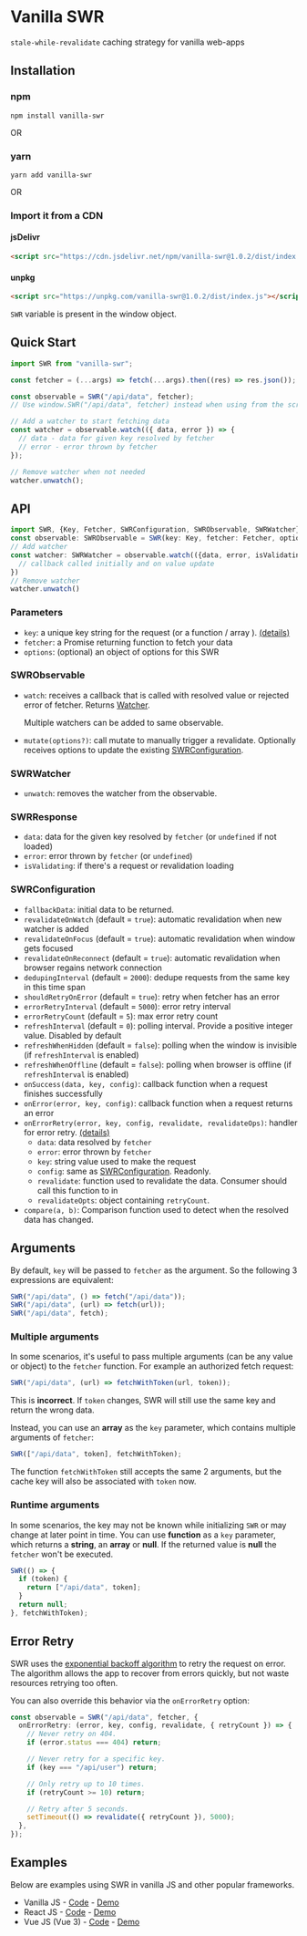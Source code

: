# Vanilla SWR

`stale-while-revalidate` caching strategy for vanilla web-apps

## Installation

### npm

```
npm install vanilla-swr
```

OR

### yarn

```
yarn add vanilla-swr
```

OR

### Import it from a CDN

#### jsDelivr

```html
<script src="https://cdn.jsdelivr.net/npm/vanilla-swr@1.0.2/dist/index.min.js"></script>
```

#### unpkg

```html
<script src="https://unpkg.com/vanilla-swr@1.0.2/dist/index.js"></script>
```

`SWR` variable is present in the window object.

## Quick Start

```typescript
import SWR from "vanilla-swr";

const fetcher = (...args) => fetch(...args).then((res) => res.json());

const observable = SWR("/api/data", fetcher);
// Use window.SWR("/api/data", fetcher) instead when using from the script tag

// Add a watcher to start fetching data
const watcher = observable.watch(({ data, error }) => {
  // data - data for given key resolved by fetcher
  // error - error thrown by fetcher
});

// Remove watcher when not needed
watcher.unwatch();
```

## API

```typescript
import SWR, {Key, Fetcher, SWRConfiguration, SWRObservable, SWRWatcher} from 'vanilla-swr'
const observable: SWRObservable = SWR(key: Key, fetcher: Fetcher, options: SWRConfiguration)
// Add watcher
const watcher: SWRWatcher = observable.watch(({data, error, isValidating}: SWRResponse) => {
  // callback called initially and on value update
})
// Remove watcher
watcher.unwatch()
```

### Parameters

- `key`: a unique key string for the request (or a function / array ). [(details)](#Arguments)
- `fetcher`: a Promise returning function to fetch your data
- `options`: (optional) an object of options for this SWR

### SWRObservable

- `watch`: receives a callback that is called with resolved value or rejected error of fetcher. Returns [Watcher](#SWRWatcher).

  Multiple watchers can be added to same observable.

- `mutate(options?)`: call mutate to manually trigger a revalidate. Optionally receives options to update the existing [SWRConfiguration](#SWRConfiguration).

### SWRWatcher

- `unwatch`: removes the watcher from the observable.

### SWRResponse

- `data`: data for the given key resolved by `fetcher` (or `undefined` if not loaded)
- `error`: error thrown by `fetcher` (or `undefined`)
- `isValidating`: if there's a request or revalidation loading

### SWRConfiguration

- `fallbackData`: initial data to be returned.
- `revalidateOnWatch` (default = `true`): automatic revalidation when new watcher is added
- `revalidateOnFocus` (default = `true`): automatic revalidation when window gets focused
- `revalidateOnReconnect` (default = `true`): automatic revalidation when browser regains network connection
- `dedupingInterval` (default = `2000`): dedupe requests from the same key in this time span
- `shouldRetryOnError` (default = `true`): retry when fetcher has an error
- `errorRetryInterval` (default = `5000`): error retry interval
- `errorRetryCount` (default = `5`): max error retry count
- `refreshInterval` (default = `0`): polling interval. Provide a positive integer value. Disabled by default
- `refreshWhenHidden` (default = `false`): polling when the window is invisible (if `refreshInterval` is enabled)
- `refreshWhenOffline` (default = `false`): polling when browser is offline (if `refreshInterval` is enabled)
- `onSuccess(data, key, config)`: callback function when a request finishes successfully
- `onError(error, key, config)`: callback function when a request returns an error
- `onErrorRetry(error, key, config, revalidate, revalidateOps)`: handler for error retry. [(details)](#Error-Retry)
  - `data`: data resolved by `fetcher`
  - `error`: error thrown by `fetcher`
  - `key`: string value used to make the request
  - `config`: same as [SWRConfiguration](#SWRConfiguration). Readonly.
  - `revalidate`: function used to revalidate the data. Consumer should call this function to in
  - `revalidateOpts`: object containing `retryCount`.
- `compare(a, b)`: Comparison function used to detect when the resolved data has changed.

## Arguments

By default, `key` will be passed to `fetcher` as the argument. So the following 3 expressions are equivalent:

```typescript
SWR("/api/data", () => fetch("/api/data"));
SWR("/api/data", (url) => fetch(url));
SWR("/api/data", fetch);
```

### Multiple arguments

In some scenarios, it's useful to pass multiple arguments (can be any value or object) to the `fetcher` function. For example an authorized fetch request:

```typescript
SWR("/api/data", (url) => fetchWithToken(url, token));
```

This is **incorrect**. If `token` changes, SWR will still use the same key and return the wrong data.

Instead, you can use an **array** as the `key` parameter, which contains multiple arguments of `fetcher`:

```typescript
SWR(["/api/data", token], fetchWithToken);
```

The function `fetchWithToken` still accepts the same 2 arguments, but the cache key will also be associated with `token` now.

### Runtime arguments

In some scenarios, the key may not be known while initializing `SWR` or may change at later point in time. You can use **function** as a `key` parameter, which returns a **string**, an **array** or **null**. If the returned value is **null** the `fetcher` won't be executed.

```typescript
SWR(() => {
  if (token) {
    return ["/api/data", token];
  }
  return null;
}, fetchWithToken);
```

## Error Retry

SWR uses the [exponential backoff algorithm](https://en.wikipedia.org/wiki/Exponential_backoff) to retry the request on error. The algorithm allows the app to recover from errors quickly, but not waste resources retrying too often.

You can also override this behavior via the `onErrorRetry` option:

```typescript
const observable = SWR("/api/data", fetcher, {
  onErrorRetry: (error, key, config, revalidate, { retryCount }) => {
    // Never retry on 404.
    if (error.status === 404) return;

    // Never retry for a specific key.
    if (key === "/api/user") return;

    // Only retry up to 10 times.
    if (retryCount >= 10) return;

    // Retry after 5 seconds.
    setTimeout(() => revalidate({ retryCount }), 5000);
  },
});
```

## Examples

Below are examples using SWR in vanilla JS and other popular frameworks.

- Vanilla JS - [Code](https://github.com/droyson/vanilla-swr/tree/main/examples/vanillajs) - [Demo]($locationOrigin$/examples/vanilla/)
- React JS - [Code](https://github.com/droyson/vanilla-swr/tree/main/examples/reactjs) - [Demo]($locationOrigin$/examples/react/)
- Vue JS (Vue 3) - [Code](https://github.com/droyson/vanilla-swr/tree/main/examples/vuejs) - [Demo]($locationOrigin$/examples/vue/)
